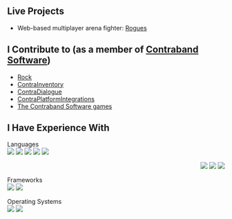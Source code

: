 ## Live Projects

- Web-based multiplayer arena fighter: [Rogues](https://rogues.seraph.parts/)

## I Contribute to (as a member of [Contraband Software](https://github.com/Contraband-Software/))

- [Rock](https://github.com/Contraband-Software/Rock/)
- [ContraInventory](https://github.com/Contraband-Software/ContraInventory)
- [ContraDialogue](https://github.com/Contraband-Software/ContraDialogue)
- [ContraPlatformIntegrations](https://github.com/Contraband-Software/ContraPlatformIntegrations)
- [The Contraband Software games](https://github.com/Contraband-Software)

## I Have Experience With

<div>

Languages  
![](https://img.shields.io/badge/Python-FFD43B?style=for-the-badge&logo=python&logoColor=blue)
![](https://img.shields.io/badge/C%2B%2B-00599C?style=for-the-badge&logo=c%2B%2B&logoColor=white)
![](https://img.shields.io/badge/C%23-239120?style=for-the-badge&logo=c-sharp&logoColor=white)
![](https://img.shields.io/badge/Haskell-5D4F85?style=for-the-badge&logo=haskell&logoColor=white)
![](https://img.shields.io/badge/OpenJDK-ED8B00?style=for-the-badge&logo=openjdk&logoColor=white)


<div align="right">

![](https://img.shields.io/badge/HTML5-E34F26?style=for-the-badge&logo=html5&logoColor=white)
![](https://img.shields.io/badge/CSS3-1572B6?style=for-the-badge&logo=css3&logoColor=white)
![](https://img.shields.io/badge/JavaScript-323330?style=for-the-badge&logo=javascript&logoColor=F7DF1E)

</div>

</div>

Frameworks  
![](https://img.shields.io/badge/Unity-100000?style=for-the-badge&logo=unity&logoColor=white)
![](https://img.shields.io/badge/.NET-512BD4?style=for-the-badge&logo=dotnet&logoColor=white)

Operating Systems  
![](https://img.shields.io/badge/Ubuntu-E95420?style=for-the-badge&logo=ubuntu&logoColor=white)
![](https://img.shields.io/badge/Windows-0078D6?style=for-the-badge&logo=windows&logoColor=white)

